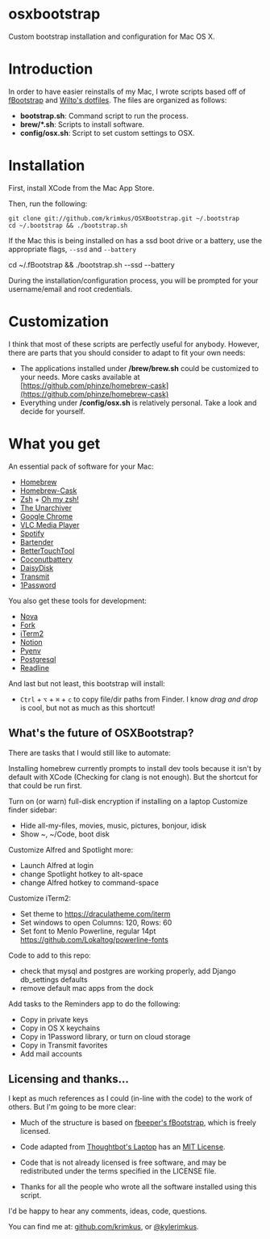 osxbootstrap
============

Custom bootstrap installation and configuration for Mac OS X.


Introduction
============

In order to have easier reinstalls of my Mac, I wrote scripts based off of
[fBootstrap](https://github.com/fbeeper/fBootstrap) and [Wilto's dotfiles](https://github.com/Wilto/dotfiles).
The files are organized as follows:

* **bootstrap.sh**: Command script to run the process.
* **brew/*.sh**: Scripts to install software.
* **config/osx.sh**: Script to set custom settings to OSX.


Installation
============
First, install XCode from the Mac App Store.

Then, run the following:

	git clone git://github.com/krimkus/OSXBootstrap.git ~/.bootstrap 
	cd ~/.bootstrap && ./bootstrap.sh

If the Mac this is being installed on has a ssd boot drive or a battery, 
use the appropriate flags, `--ssd` and `--battery`

  cd ~/.fBootstrap && ./bootstrap.sh --ssd --battery

During the installation/configuration process, you will be prompted for
your username/email and root credentials.


Customization
=============

I think that most of these scripts are perfectly useful for anybody. However,
there are parts that you should consider to adapt to fit your own needs: 

* The applications installed under **/brew/brew.sh** could be customized to your needs. More casks available at [https://github.com/phinze/homebrew-cask](https://github.com/phinze/homebrew-cask)
* Everything under **/config/osx.sh** is relatively personal. Take a look and decide for yourself.


What you get
============

An essential pack of software for your Mac:

* [Homebrew](http://mxcl.github.com/homebrew/)
* [Homebrew-Cask](https://github.com/phinze/homebrew-cask)
* [Zsh](http://www.zsh.org) + [Oh my zsh!](https://github.com/robbyrussell/oh-my-zsh)
* [The Unarchiver](http://wakaba.c3.cx/s/apps/unarchiver.html) 
* [Google Chrome](https://www.google.com/intl/en/chrome/browser/)
* [VLC Media Player](http://www.videolan.org/vlc/)
* [Spotify](https://www.spotify.com/)
* [Bartender](http://www.macbartender.com)
* [BetterTouchTool](http://blog.boastr.net)
* [Coconutbattery](http://www.coconut-flavour.com/coconutbattery/)
* [DaisyDisk](http://www.daisydiskapp.com)
* [Transmit](https://panic.com/transmit)
* [1Password](https://1password.com)

You also get these tools for development:

* [Nova](https://nova.app)
* [Fork](https://git-fork.com)
* [iTerm2](https://www.iterm2.com)
* [Notion](https://notion.so)
* [Pyenv](https://github.com/pyenv/pyenv#homebrew-on-macos)
* [Postgresql](https://wiki.postgresql.org/wiki/Homebrew)
* [Readline](https://pypi.python.org/pypi/readline)

And last but not least, this bootstrap will install:

* ``Ctrl`` + ``⌥`` + ``⌘`` + ``c`` to copy file/dir paths from Finder. I know
  *drag and drop* is cool, but not as much as this shortcut!
  

What's the future of OSXBootstrap?
--------------------------------

There are tasks that I would still like to automate:

Installing homebrew currently prompts to install dev tools because it isn't by default with XCode (Checking for clang is not enough). But the shortcut for that could be run first. 

Turn on (or warn) full-disk encryption if installing on a laptop
Customize finder sidebar:
* Hide all-my-files, movies, music, pictures, bonjour, idisk
* Show ~, ~/Code, boot disk 

Customize Alfred and Spotlight more:
* Launch Alfred at login
* change Spotlight hotkey to alt-space
* change Alfred hotkey to command-space

Customize iTerm2:
* Set theme to https://draculatheme.com/iterm
* Set windows to open Columns: 120, Rows: 60
* Set font to Menlo Powerline, regular 14pt https://github.com/Lokaltog/powerline-fonts

Code to add to this repo:
* check that mysql and postgres are working properly, add Django db_settings defaults
* remove default mac apps from the dock

Add tasks to the Reminders app to do the following:
* Copy in private keys
* Copy in OS X keychains
* Copy in 1Password library, or turn on cloud storage
* Copy in Transmit favorites
* Add mail accounts


Licensing and thanks...
-----------------------

I kept as much references as I could (in-line with the code) to the work of others. But I'm going to be more clear: 

* Much of the structure is based on [fbeeper's fBootstrap](https://github.com/fbeeper/fBootstrap), which is freely licensed.

* Code adapted from [Thoughtbot's
  Laptop](https://github.com/thoughtbot/laptop) has an [MIT License](https://raw.github.com/thoughtbot/laptop/master/LICENSE).

* Code that is not already licensed is free software, and may be redistributed under the terms specified in the LICENSE file.

* Thanks for all the people who wrote all the software installed using this script.


I'd be happy to hear any comments, ideas, code, questions.

You can find me at: [github.com/krimkus](https://github.com/krimkus), or
[@kylerimkus](http://twitter.com/kylerimkus).

